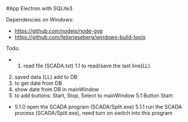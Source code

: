 #App Electron with SQLite3

Dependencies on Windows:
- https://github.com/nodejs/node-gyp
- https://github.com/felixrieseberg/windows-build-tools

Todo:
+ 1. read file (SCADA.txt)
1.1 to read/save the last line(LL)
2. saved data (LL) add to DB
3. to get date from DB
4. show date from DB in mainWindow
5. to add buttons: Start, Stop, Select to mainWindow
5.1 Button Start:
+ 5.1.0 open the SCADA program (SCADA/Split.exe)
5.1.1 run the SCADA process (SCADA/Split.exe), need turn on switch into this program
